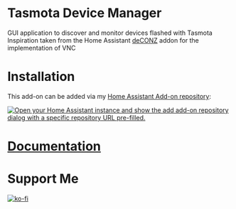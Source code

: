 # Tasmota Device Manager
GUI application to discover and monitor devices flashed with Tasmota
Inspiration taken from the Home Assistant [deCONZ] addon for the implementation of VNC 
# Installation
This add-on can be added via my [Home Assistant Add-on repository](https://github.com/ikifar2012/ha-addons):

[![Open your Home Assistant instance and show the add add-on repository dialog with a specific repository URL pre-filled.](https://my.home-assistant.io/badges/supervisor_add_addon_repository.svg)](https://my.home-assistant.io/redirect/supervisor_add_addon_repository/?repository_url=https%3A%2F%2Fgithub.com%2Fikifar2012%2Fha-addons)

# [Documentation](https://addons.mathesonsteplock.ca/docs/addons/tdm/basic-config)

# Support Me 
[![ko-fi](https://ko-fi.com/img/githubbutton_sm.svg)](https://ko-fi.com/mathesonsteplock)

[here]: https://www.home-assistant.io/hassio/installing_third_party_addons/
[deCONZ]: https://github.com/home-assistant/hassio-addons/tree/master/deconz
